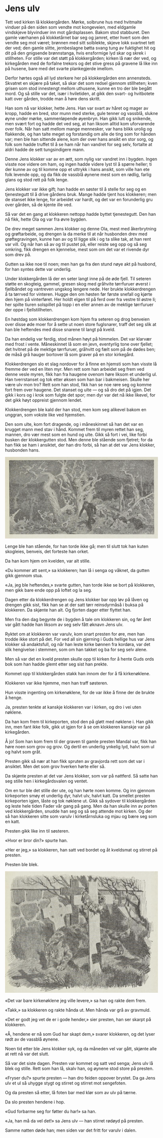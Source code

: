 # Jens ulv

Tett ved kirken lå klokkergården. Mørke, solbrune hus med hvitmalte vinduer på den siden som vendte mot kongeveien, med eldgamle vindskjeve blyvinduer inn mot gårdsplassen. Bakom stod stabburet. Den gamle værhanen på klokketårnet bar seg og jamret, etter hvert som den vendte seg mot været; brønnen med sitt solblekte, skjeve lokk svartnet tett der ved; den gamle slitte, jernbeslagne bøtta svang tung av fuktighet hit og dit på den gnigsende brønnstanga, hvis ensformige lyd skar og skrek i stillheten. For stille var det støtt på klokkergården; kirken lå nær der ved, og kirkegården med de forfalne trekors og det stive gress på gravene lå like inn på husene, bare med det svarte plankegjerde imellom.

Derfor hørtes også all lyd sterkere her på klokkergården enn annensteds. Skvatret en skjære på taket, så skar det som redsel gjennom stillheten; kven grisen som stod innestengt mellom uthusene, kunne en tro der ble begått mord. Og så stille var det, især i hviletiden, at gikk den svart- og hvitbotete katt over gården, trodde man å høre dens skritt.

Han som nå var klokker, hette Jens. Han var svart av håret og mager av kropp, hadde en bred, stor munn med sterke, gule tenner og vassblå, slukne øyne under mørke, sammenløpende øyenbryn. Han gikk lutt og snikende, men svært fort og hadde det ved seg, at han liksom alltid kom uforvarende over folk. Når han satt mellom mange mennesker, var hans blikk urolig og flakkende, og han talte meget og forstandig om alle de ting som for hånden var; men ble han sittende alene, kom der over hans ansikt en stor sorg, og folk som hadde truffet til å se ham når han vandret for seg selv, fortalte at aldri hadde de sett tungsindigere mann.

Denne Jens klokker var av en ætt, som nylig var vandret inn i bygden. Ingen visste noe videre om ham, og ingen hadde videre lyst til å spørre heller; ti der kunne av og til komme opp et uttrykk i hans ansikt, som ville han ete folk levende opp, og da fikk de vassblå øynene mest som en rødlig, farlig glans og stod rett på folk lenge.

Jens klokker var ikke gift; han hadde en søster til å stelle for seg og en tjenestegutt til å drive gårdens bruk. Mange hadde tjent hos klokkeren; men de stanset ikke lenge, for arbeidet var hardt, og det var en forunderlig gru over gården, så de kjente ille ved.

Så var det en gang at klokkeren nettopp hadde byttet tjenestegutt. Den han nå fikk, hette Ola og var fra øvre bygden.

De drev meget sammen Jens klokker og denne Ola, mest med åkerbrytning og grøftarbeide, og drengen la da merke til at når husbonden drev med grøftegravingen, kunne han av og til ligge slik i og ta slike tak, at han rent var vill. Og når han så av og til pustet på, eller reiste seg opp og så seg omkring, fikk drengen en kjennelse, mest som om det var et rivende dyr som drev på.

Gutten sa ikke noe til noen; men han ga fra den stund nøye akt på husbond, for han syntes dette var underlig.

Under klokkergården lå der en seter langt inne på de øde fjell. Til seteren støtte en skogteig, gammel, gresen skog med gråhvite tørrfuruer øverst i fjellbåndet og vantreven ungskog lengere nede. Her brukte klokkerdrengen å ta tørrved for vinteren. Hugge den om høsten før første snefall og kjørte den hjem på vinterføret. Her holdt elgen til på ferd over fra vestre til østre li; her spilte tiuren solspillet på topp i en eller annen av de mektige tørrfuruer der oppe i fjellstillheten.

En høstdag som klokkerdrengen kom hjem fra seteren og drog benveien over disse øde moer for å sette ut noen store fuglsnarer, traff det seg slik at han ble heftendes med disse snarene til langt på kveld.

Da han endelig var ferdig, stod månen høyt på himmelen. Det var klarvær med frost i vente. Måneskinnet lå som en jevn, eventyrlig tone over fjellet; det hvitnet på de mektige tørrfuruer, gråhvitt og fælt som på de dødes ben; de måså grå hauger bortover lå som graver på en stor kirkegård.

Klokkerdrengen slo et slag nordover for å finne en hjemsti som han visste lå fremme der ved en liten myr. Men rett som han arbeidet seg frem ved denne vesle myren, fikk han fra haugene ovenom høre liksom et underlig ul. Han tverrstanset og tok etter øksen som han bar i bakmeisen. Skulle her være ulv mon tro? Rett som han stod, fikk han se noe røre seg og komme fort frem over haugene. Det stanset og ulte — og så dro det på igjen. Det gikk i kors og i krok som fulgte det spor; men dyr var det nå ikke likevel, for det gikk høyt oppreist gjennom lendet.

Klokkerdrengen ble kald der han stod, men kom seg alikevel bakom en unggran, som vokste like ved hjemstien.

Den som ulte, kom fort dragende, og i måneskinnet så han det var en krugget mann med stav i hånd. Kommet frem til myren rettet han seg, mannen, dro vær mest som en hund og ulte. Gikk så fort i vei, like forbi busken der klokkergutten stod. Men denne ble stående som fjetret; for da han fikk se ham i ansiktet, der han dro forbi, så han at det var Jens klokker, husbonden hans.

![Ute i skogen](./ju1.png)

Lenge ble han stående, for han torde ikke gå; men til slutt tok han kuten skogleies, benveis, det forteste han orket.

Da han kom hjem om kvelden, var alt stille.

«Du kommer att sent,» sa klokkeren; han lå i senga og våknet, da gutten gikk gjennom stua.

«Ja, jeg ble heftendes,» svarte gutten, han torde ikke se bort på klokkeren, men gikk bare ende opp på loftet og la seg.

Dagen etter da klokkerdrengen og Jens klokker bar opp løv på låven og drengen gikk sist, fikk han se at der satt tørr reinsdyrmåså i buksa på klokkeren. Da skjønte han alt. Og fjorten dager etter flyttet han.

Men fra den dag begynte de i bygden å tale om klokkeren sin, og før året var gått hadde han liksom av seg selv fått øknavn Jens ulv.

Ryktet om at klokkeren var varulv, kom snart presten for øre, men han trodde ikke stort på det. For ved all sin gjerning i Guds hellige hus var Jens klokker så andaktsfull, og når han leste kirke bønnen fra kordøra, var det slik hengivelse i stemmen, som om han takket og ba for seg selv alene.

Men så var det en kveld presten skulle opp til kirken for å hente Guds ords bok som han hadde glemt etter seg sist han prekte.

Kommet opp til klokkergården stakk han innom der for å få kirkenøklene.

Klokkeren var ikke hjemme, men han traff søsteren.

Hun visste ingenting om kirkenøklene, for de var ikke å finne der de brukte å henge.

Ja, presten tenkte at kanskje klokkeren var i kirken, og dro i vei uten nøklene.

Da han kom frem til kirkeporten, stod den på gløtt med nøklene i. Han gikk inn, men fant ikke folk, gikk ut igjen for å se om klokkeren kanskje var på kirkegården.

Å jo! Som han kom frem til der graven til gamle presten Mandal var, fikk han høre noen som grov og grov. Og dertil en underlig ynkelig lyd, halvt som ul og halvt som gråt.

Presten gikk så nær at han fikk spruten av gravjorda rett som det var i ansiktet. Men det som grov hverken hørte eller så.

Da skjønte presten at det var Jens klokker, som var på nattferd. Så satte han seg stille hen i kirkegårdsvalen og ventet.

Om en tur ble det stille der ute, og han hørte noen komme. Og inn gjennom kirkeporten smøy et underlig dyr, halvt ulv, halvt katt. Da smellet presten kirkeporten igjen, låste og tok nøklene ut. Gikk så sydover til klokkergården og leste hele tiden Fader vår gang på gang. Men da han skulle inn av porten ved klokkergården, snudde han seg og så seg attende mot kirken. Og der så han klokkeren sitte som varulv i kirketårnsluka og mjau og bære seg som en katt.

Presten gikk like inn til søsteren.

«Hvor er bror din?» spurte han.

«Her er jeg,» sa klokkeren, han satt ved bordet og åt kveldsmat og stirret på presten.

Presten ble blek.

![Katt på kirkegård](./ju2.png)

«Det var bare kirkenøklene jeg ville levere,» sa han og rakte dem frem.

«Takk,» sa klokkeren og rakte hånda ut. Men hånda var grå av gravmuld.

«Det er godt jeg vet de er i gode hender,» sier presten, han ser skarpt på klokkeren.

«Å, hendene er nå som Gud har skapt dem,» svarer klokkeren, og det lyser rødt av de vassblå øynene.

Noen tid etter ble Jens klokker syk, og da måneden vel var gått, skjønte alle at rett nå var det slutt.

Så var det siste dagen. Presten var kommet og satt ved senga; Jens ulv lå blek og stille. Rett som han lå, skalv han, og øynene stod store på presten.

«Fryser du?» spurte presten — han dro feiden oppover brystet. Da ga Jens ulv et ul så uhygge stygt og stirret og stirret mot sengefoten.

Og da presten så etter, lå foten bar med klør som av ulv på tærne.

Da slo presten hendene i hop.

«Gud forbarme seg for føtter du har!» sa han.

«Ja, han må da vel det!» sa Jens ulv — han stirret rødøyd på presten.

Samme natten døde han; men siden var det fritt for varulv i dalen.
